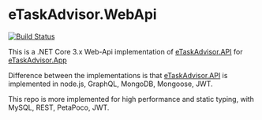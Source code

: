 ﻿# eTaskAdvisor.WebApi
 
 [![Build Status](http://sedrad.com:8080/buildStatus/icon?job=eTaskAdvisor.WebApi)](http://sedrad.com:8080/job/eTaskAdvisor.WebApi/)

This is a .NET Core 3.x Web-Api implementation of [eTaskAdvisor.API](https://github.com/srad/eTaskAdvisor.API) for [eTaskAdvisor.App](https://github.com/srad/eTaskAdvisor.App)

Difference between the implementations is that [eTaskAdvisor.API](https://github.com/srad/eTaskAdvisor.API) is implemented in node.js, GraphQL, MongoDB, Mongoose, JWT.

This repo is more implemented for high performance and static typing, with MySQL, REST, PetaPoco, JWT.
